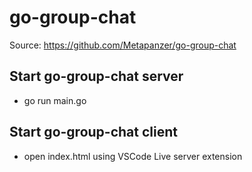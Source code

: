 # go-group-chat

Source: https://github.com/Metapanzer/go-group-chat

## Start go-group-chat server
- go run main.go

## Start go-group-chat client
- open index.html using VSCode Live server extension
